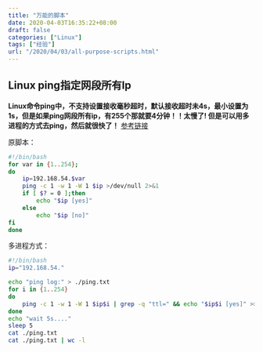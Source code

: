 ```yaml
---
title: "万能的脚本"
date: 2020-04-03T16:35:22+08:00
draft: false
categories: ["Linux"]
tags: ["经验"]
url: "/2020/04/03/all-purpose-scripts.html"
---
```


## Linux ping指定网段所有Ip

**Linux命令ping中，不支持设置接收毫秒超时，默认接收超时未4s，最小设置为1s，但是如果ping网段所有ip，有255个那就要4分钟！！太慢了! 但是可以用多进程的方式去ping，然后就很快了！** [参考链接](https://blog.csdn.net/Chasing_Chasing/article/details/92793517)

原脚本：

```bash
#!/bin/bash
for var in {1..254};
do
	ip=192.168.54.$var
	ping -c 1 -w 1 -W 1 $ip >/dev/null 2>&1 
	if [ $? = 0 ];then
		echo "$ip [yes]"
	else
		echo "$ip [no]"
fi
done
```

多进程方式：

```bash
#!/bin/bash
ip="192.168.54."

echo "ping log:" > ./ping.txt
for i in {1..254}
do
	ping -c 1 -w 1 -W 1 $ip$i | grep -q "ttl=" && echo "$ip$i [yes]" >> ./ping.txt || echo "$ip$i [no]" >> ./ping.txt &
done
echo "wait 5s...."
sleep 5
cat ./ping.txt
cat ./ping.txt | wc -l
```

